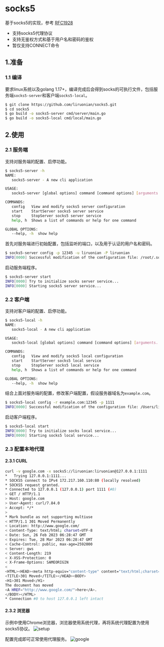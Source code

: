 # socks5
基于socks5的实现，参考 [RFC1928](https://www.ietf.org/rfc/rfc1928.txt)
- 支持socks5代理协议
- 支持无鉴权方式和基于用户名和密码的鉴权
- 暂仅支持CONNECT命令

## 1.准备
### 1.1 编译
要求linux系统以及golang 1.17+，编译完成后会得到socks的可执行文件，包括服务端`socks5-server`和客户端`socks5-local`。
```bash
$ git clone https://github.com/liruonian/socks5.git
$ cd socks5
$ go build -o socks5-server cmd/server/main.go
$ go build -o socks5-local cmd/local/main.go
```

## 2.使用
### 2.1 服务端
支持对服务端的配置、启停功能。
```bash
$ socks5-server -h
NAME:
   socks5-server - A new cli application

USAGE:
   socks5-server [global options] command [command options] [arguments...]

COMMANDS:
   config   View and modify socks5 server configuration
   start    StartServer socks5 server service
   stop     StopServer socks5 server service
   help, h  Shows a list of commands or help for one command

GLOBAL OPTIONS:
   --help, -h  show help
```

首先对服务端进行初始配置，包括监听的端口，以及用于认证的用户名和密码。
```bash
$ socks5-server config -p 12345 -u liruonian -P liruonian
INFO[0000] Successful modification of the configuration file: /root/.socks5-server.json
```

启动服务端程序。
```bash
$ socks5-server start
INFO[0000] Try to initialize socks server service...
INFO[0000] Starting socks5 server service...
```

### 2.2 客户端
支持对客户端的配置、启停功能。
```bash
$ socks5-local -h                                                                  14:22:49
NAME:
   socks5-local - A new cli application

USAGE:
   socks5-local [global options] command [command options] [arguments...]

COMMANDS:
   config   View and modify socks5 local configuration
   start    StartServer socks5 local service
   stop     StopServer socks5 local service
   help, h  Shows a list of commands or help for one command

GLOBAL OPTIONS:
   --help, -h  show help
```

结合上面对服务端的配置，修改客户端配置，假设服务器域名为`example.com`。
```bash
$ socks5-local config -r example.com:12345 -p 1111                                 14:25:07
INFO[0000] Successful modification of the configuration file: /Users/lihao/.socks5-local.json
```

启动客户端程序。
```bash
$ socks5-local start                                                               14:26:07
INFO[0000] Try to initialize socks local service...
INFO[0000] Starting socks5 local service...
```

### 2.3 配置本地代理
#### 2.3.1 CURL
```bash
curl -v google.com -x socks5://liruonian:liruonian@127.0.0.1:1111                                                14:28:18
*   Trying 127.0.0.1:1111...
* SOCKS5 connect to IPv4 172.217.160.110:80 (locally resolved)
* SOCKS5 request granted.
* Connected to 127.0.0.1 (127.0.0.1) port 1111 (#0)
> GET / HTTP/1.1
> Host: google.com
> User-Agent: curl/7.84.0
> Accept: */*
>
* Mark bundle as not supporting multiuse
< HTTP/1.1 301 Moved Permanently
< Location: http://www.google.com/
< Content-Type: text/html; charset=UTF-8
< Date: Sun, 26 Feb 2023 06:28:47 GMT
< Expires: Tue, 28 Mar 2023 06:28:47 GMT
< Cache-Control: public, max-age=2592000
< Server: gws
< Content-Length: 219
< X-XSS-Protection: 0
< X-Frame-Options: SAMEORIGIN
<
<HTML><HEAD><meta http-equiv="content-type" content="text/html;charset=utf-8">
<TITLE>301 Moved</TITLE></HEAD><BODY>
<H1>301 Moved</H1>
The document has moved
<A HREF="http://www.google.com/">here</A>.
</BODY></HTML>
* Connection #0 to host 127.0.0.1 left intact
```

#### 2.3.2 浏览器
示例中使用Chrome浏览器，浏览器使用系统代理，再将系统代理配置为使用socks5协议。
![setup](https://p.ipic.vip/5f675s.png)

配置完成即可正常使用代理服务。
![google](https://p.ipic.vip/zyxemi.png)
